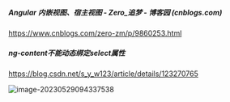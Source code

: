 ##### Angular 内嵌视图、宿主视图 - Zero_追梦 - 博客园 (cnblogs.com)

https://www.cnblogs.com/zero-zm/p/9860253.html



##### ng-content不能动态绑定select属性
https://blog.csdn.net/s_y_w123/article/details/123270765

![image-20230529094337538](https://s2.loli.net/2023/05/29/NZkOMIUlKE537Va.png)
